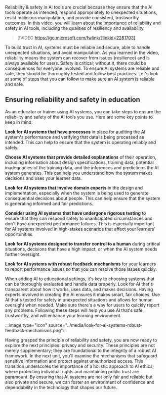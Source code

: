 Reliability & safety in AI tools are crucial because they ensure that the AI tools operate as intended, respond appropriately to unexpected situations, resist malicious manipulation, and provide consistent, trustworthy outcomes. In this video, you will learn about the importance of reliability and safety in AI tools, including the qualities of resiliency and availability.

> [!VIDEO https://go.microsoft.com/fwlink/?linkid=2281703]

To build trust in AI, systems must be reliable and secure, able to handle unexpected situations, and avoid manipulation. As you learned in the video, reliability means the system can recover from issues (resilience) and is always available for users. Safety is critical; without it, there could be consequences for everyone involved. To ensure AI systems are reliable and safe, they should be thoroughly tested and follow best practices. Let's look at some of steps that you can follow to make sure an AI system is reliable and safe.

## Ensuring reliability and safety in education

As an educator or trainer using AI systems, you can take steps to ensure the reliability and safety of the AI tools you use. Here are some key points to keep in mind:

**Look for AI systems that have processes** in place for auditing the AI system's performance and verifying that data is being processed as intended. This can help to ensure that the system is operating reliably and safely.

**Choose AI systems that provide detailed explanations** of their operation, including information about design specifications, training data, potential inadequacies of the training data, and the inferences and predictions the AI system generates. This can help you understand how the system makes decisions and uses your learner data.

**Look for AI systems that involve domain experts** in the design and implementation, especially when the system is being used to generate consequential decisions about people. This can help ensure that the system is generating informed and fair predictions.

**Consider using AI systems that have undergone rigorous testing** to ensure that they can respond safely to unanticipated circumstances and don't have unexpected performance failures. This is especially important for AI systems involved in high-stakes scenarios that affect your learners' opportunities.

**Look for AI systems designed to transfer control to a human** during critical situations, decisions that have a high impact, or when the AI system needs further oversight.

**Look for AI systems with robust feedback mechanisms** for your learners to report performance issues so that you can resolve those issues quickly.

When adding AI to educational settings, it's key to choosing systems that can be thoroughly evaluated and handle data properly. Look for AI that's transparent about how it works, uses data, and makes decisions. Having experts involved in creating the AI ensures it makes smart, fair choices. Use AI that's tested for safety in unexpected situations and allows for human oversight when needed. Make sure there's a way for users to quickly report any problems. Following these steps will help you use AI that's safe, trustworthy, and will enhance your learning environment.

:::image type="icon" source="../media/look-for-ai-systems-robust-feedback-mechanisms.png":::

Having grasped the principle of reliability and safety, you are now ready to explore the next principles: privacy and security. These principles are not merely supplementary; they are foundational to the integrity of a robust AI framework. In the next unit, you'll examine the mechanisms that safeguard sensitive information and protect against unauthorized access. This transition underscores the importance of a holistic approach to AI ethics, where protecting individual rights and maintaining public trust are paramount. By ensuring that AI systems are not only fair and reliable but also private and secure, we can foster an environment of confidence and dependability in the technology that shapes our future.
